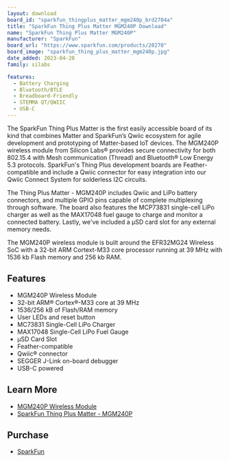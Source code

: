 ```yaml
---
layout: download
board_id: "sparkfun_thingplus_matter_mgm240p_brd2704a"
title: "SparkFun Thing Plus Matter MGM240P Download"
name: "SparkFun Thing Plus Matter MGM240P"
manufacturer: "SparkFun"
board_url: "https://www.sparkfun.com/products/20270"
board_image: "sparkfun_thing_plus_matter_mgm240p.jpg"
date_added: 2023-04-20
family: silabs

features:
  - Battery Charging
  - Bluetooth/BTLE
  - Breadboard-Friendly
  - STEMMA QT/QWIIC
  - USB-C
---
```

The SparkFun Thing Plus Matter is the first easily accessible board of its kind that combines Matter and SparkFun’s Qwiic ecosystem for agile development and prototyping of Matter-based IoT devices. The MGM240P wireless module from Silicon Labs® provides secure connectivity for both 802.15.4 with Mesh communication (Thread) and Bluetooth® Low Energy 5.3 protocols. SparkFun's Thing Plus development boards are Feather-compatible and include a Qwiic connector for easy integration into our Qwiic Connect System for solderless I2C circuits.

The Thing Plus Matter - MGM240P includes Qwiic and LiPo battery connectors, and multiple GPIO pins capable of complete multiplexing through software. The board also features the MCP73831 single-cell LiPo charger as well as the MAX17048 fuel gauge to charge and monitor a connected battery. Lastly, we've included a µSD card slot for any external memory needs.

The MGM240P wireless module is built around the EFR32MG24 Wireless SoC with a 32-bit ARM Cortext-M33 core processor running at 39 MHz with 1536 kb Flash memory and 256 kb RAM.

## Features
* MGM240P Wireless Module
* 32-bit ARM® Cortex®-M33 core at 39 MHz
* 1536/256 kB of Flash/RAM memory
* User LEDs and reset button
* MC73831 Single-Cell LiPo Charger
* MAX17048 Single-Cell LiPo Fuel Gauge
* µSD Card Slot
* Feather-compatible
* Qwiic® connector
* SEGGER J-Link on-board debugger
* USB-C powered

## Learn More
* [MGM240P Wireless Module](https://www.silabs.com/wireless/zigbee/efr32mg24-series-2-modules/device.mgm240pa32vnn?tab=specs)
* [SparkFun Thing Plus Matter - MGM240P](https://www.sparkfun.com/products/20270)

## Purchase
* [SparkFun](https://www.sparkfun.com/products/20270)
